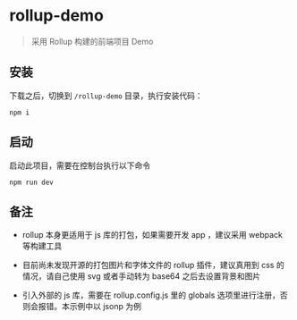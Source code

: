 # rollup-demo

> 采用 Rollup 构建的前端项目 Demo

## 安装

下载之后，切换到 `/rollup-demo` 目录，执行安装代码：

````
npm i
````

## 启动

启动此项目，需要在控制台执行以下命令

````
npm run dev
````

## 备注

- rollup 本身更适用于 js 库的打包，如果需要开发 app ，建议采用 webpack 等构建工具

- 目前尚未发现开源的打包图片和字体文件的 rollup 插件，建议真用到 css 的情况，请自己使用 svg 或者手动转为 base64 之后去设置背景和图片

- 引入外部的 js 库，需要在 rollup.config.js 里的 globals 选项里进行注册，否则会报错。本示例中以 jsonp 为例
